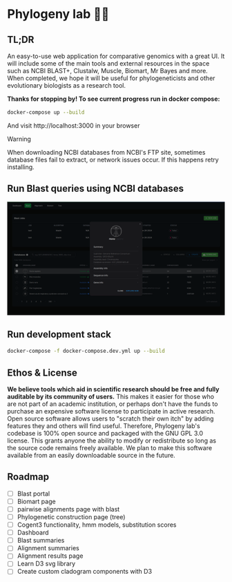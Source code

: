 # Phylogeny lab 🧪🦎

## TL;DR
An easy-to-use web application for comparative genomics with a great UI. It will include some of the main tools and external resources in the space such as NCBI BLAST+, Clustalw, Muscle, Biomart, Mr Bayes and more. When completed, we hope it will be useful for phylogeneticists and other evolutionary biologists as a research tool.

**Thanks for stopping by! To see current progress run in docker compose:**

```bash
docker-compose up --build
```

And visit http://localhost:3000 in your browser

> [!WARNING]  
> When downloading NCBI databases from NCBI's FTP site, sometimes database files fail to extract, or network issues occur. If this happens retry installing.

## Run Blast queries using NCBI databases 

![blast page screenshot](screenshots/blast_screenshot.png "blast page")

## Run development stack

```bash
docker-compose -f docker-compose.dev.yml up --build
```

## Ethos & License
**We believe tools which aid in scientific research should be free and fully auditable by its community of users.** This makes it easier for those who are not part of an academic institution, or perhaps don't have the funds to purchase an expensive software license to participate in active research. Open source software allows users to "scratch their own itch" by adding features they and others will find useful. Therefore, Phylogeny lab's codebase is 100% open source and packaged with the GNU GPL 3.0 license. This grants anyone the ability to modify or redistribute so long as the source code remains freely available. We plan to make this software available from an easily downloadable source in the future. 

## Roadmap

- [ ] Blast portal
- [ ] Biomart page
- [ ] pairwise alignments page with blast
- [ ] Phylogenetic construction page (tree)
- [ ] Cogent3 functionality, hmm models, substitution scores
- [ ] Dashboard
- [ ] Blast summaries
- [ ] Alignment summaries
- [ ] Alignment results page
- [ ] Learn D3 svg library
- [ ] Create custom cladogram components with D3
